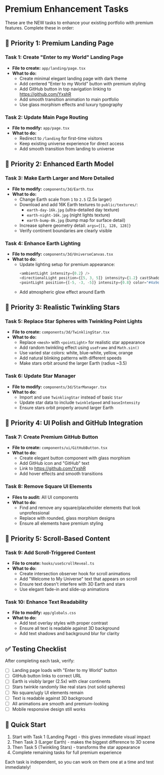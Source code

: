 # Premium Enhancement Tasks

These are the NEW tasks to enhance your existing portfolio with premium features. Complete these in order:

## 🎯 Priority 1: Premium Landing Page

### Task 1: Create "Enter to my World" Landing Page
- **File to create:** `app/landing/page.tsx`
- **What to do:**
  - Create minimal elegant landing page with dark theme
  - Add centered "Enter to my World" button with premium styling
  - Add GitHub button in top navigation linking to https://github.com/YxshR
  - Add smooth transition animation to main portfolio
  - Use glass morphism effects and luxury typography

### Task 2: Update Main Page Routing
- **File to modify:** `app/page.tsx`
- **What to do:**
  - Redirect to `/landing` for first-time visitors
  - Keep existing universe experience for direct access
  - Add smooth transition from landing to universe

## 🎯 Priority 2: Enhanced Earth Model

### Task 3: Make Earth Larger and More Detailed
- **File to modify:** `components/3d/Earth.tsx`
- **What to do:**
  - Change Earth scale from `1` to `2.5` (2.5x larger)
  - Download and add 16K Earth textures to `public/textures/`:
    - `earth-day-16k.jpg` (ultra-detailed day texture)
    - `earth-night-16k.jpg` (night lights texture)
    - `earth-bump-8k.jpg` (bump map for surface detail)
  - Increase sphere geometry detail: `args={[1, 128, 128]}`
  - Verify continent boundaries are clearly visible

### Task 4: Enhance Earth Lighting
- **File to modify:** `components/3d/UniverseCanvas.tsx`
- **What to do:**
  - Update lighting setup for premium appearance:
    ```typescript
    <ambientLight intensity={0.2} />
    <directionalLight position={[5, 3, 5]} intensity={1.2} castShadow />
    <pointLight position={[-5, -3, -5]} intensity={0.8} color="#4a9eff" />
    ```
  - Add atmospheric glow effect around Earth

## 🎯 Priority 3: Realistic Twinkling Stars

### Task 5: Replace Star Spheres with Twinkling Point Lights
- **File to create:** `components/3d/TwinklingStar.tsx`
- **What to do:**
  - Replace `<mesh>` with `<pointLight>` for realistic star appearance
  - Add random twinkling effect using `useFrame` and `Math.sin()`
  - Use varied star colors: white, blue-white, yellow, orange
  - Add natural blinking patterns with different speeds
  - Make stars orbit around the larger Earth (radius ~3.5)

### Task 6: Update Star Manager
- **File to modify:** `components/3d/StarManager.tsx`
- **What to do:**
  - Import and use `TwinklingStar` instead of basic `Star`
  - Update star data to include `twinkleSpeed` and `baseIntensity`
  - Ensure stars orbit properly around larger Earth

## 🎯 Priority 4: UI Polish and GitHub Integration

### Task 7: Create Premium GitHub Button
- **File to create:** `components/ui/GitHubButton.tsx`
- **What to do:**
  - Create elegant button component with glass morphism
  - Add GitHub icon and "GitHub" text
  - Link to https://github.com/YxshR
  - Add hover effects and smooth transitions

### Task 8: Remove Square UI Elements
- **Files to audit:** All UI components
- **What to do:**
  - Find and remove any square/placeholder elements that look unprofessional
  - Replace with rounded, glass morphism designs
  - Ensure all elements have premium styling

## 🎯 Priority 5: Scroll-Based Content

### Task 9: Add Scroll-Triggered Content
- **File to create:** `hooks/useScrollReveal.ts`
- **What to do:**
  - Create intersection observer hook for scroll animations
  - Add "Welcome to My Universe" text that appears on scroll
  - Ensure text doesn't interfere with 3D Earth and stars
  - Use elegant fade-in and slide-up animations

### Task 10: Enhance Text Readability
- **File to modify:** `app/globals.css`
- **What to do:**
  - Add text overlay styles with proper contrast
  - Ensure all text is readable against 3D background
  - Add text shadows and background blur for clarity

## ✅ Testing Checklist

After completing each task, verify:
- [ ] Landing page loads with "Enter to my World" button
- [ ] GitHub button links to correct URL
- [ ] Earth is visibly larger (2.5x) with clear continents
- [ ] Stars twinkle randomly like real stars (not solid spheres)
- [ ] No square/ugly UI elements remain
- [ ] Text is readable against 3D background
- [ ] All animations are smooth and premium-looking
- [ ] Mobile responsive design still works

## 🚀 Quick Start

1. Start with Task 1 (Landing Page) - this gives immediate visual impact
2. Then Task 3 (Larger Earth) - makes the biggest difference to 3D scene
3. Then Task 5 (Twinkling Stars) - transforms the star appearance
4. Complete remaining tasks for full premium experience

Each task is independent, so you can work on them one at a time and test immediately!